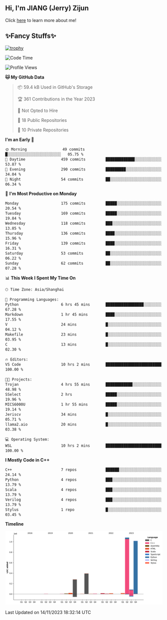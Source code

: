 ## Hi, I'm JIANG (Jerry) Zijun

Click [here](https://jzjerry.github.io/about/) to learn more about me!

## ✨Fancy Stuffs✨
[![trophy](https://github-profile-trophy.vercel.app/?username=jzjerry&theme=onedark)](https://github.com/ryo-ma/github-profile-trophy)
<!--START_SECTION:waka-->
![Code Time](http://img.shields.io/badge/Code%20Time-103%20hrs%2055%20mins-blue)

![Profile Views](http://img.shields.io/badge/Profile%20Views-2-blue)

**🐱 My GitHub Data** 

> 📦 59.4 kB Used in GitHub's Storage 
 > 
> 🏆 361 Contributions in the Year 2023
 > 
> 🚫 Not Opted to Hire
 > 
> 📜 18 Public Repositories 
 > 
> 🔑 10 Private Repositories 
 > 
**I'm an Early 🐤** 

```text
🌞 Morning                49 commits          █░░░░░░░░░░░░░░░░░░░░░░░░   05.75 % 
🌆 Daytime                459 commits         █████████████░░░░░░░░░░░░   53.87 % 
🌃 Evening                290 commits         █████████░░░░░░░░░░░░░░░░   34.04 % 
🌙 Night                  54 commits          ██░░░░░░░░░░░░░░░░░░░░░░░   06.34 % 
```
📅 **I'm Most Productive on Monday** 

```text
Monday                   175 commits         █████░░░░░░░░░░░░░░░░░░░░   20.54 % 
Tuesday                  169 commits         █████░░░░░░░░░░░░░░░░░░░░   19.84 % 
Wednesday                118 commits         ███░░░░░░░░░░░░░░░░░░░░░░   13.85 % 
Thursday                 136 commits         ████░░░░░░░░░░░░░░░░░░░░░   15.96 % 
Friday                   139 commits         ████░░░░░░░░░░░░░░░░░░░░░   16.31 % 
Saturday                 53 commits          ██░░░░░░░░░░░░░░░░░░░░░░░   06.22 % 
Sunday                   62 commits          ██░░░░░░░░░░░░░░░░░░░░░░░   07.28 % 
```


📊 **This Week I Spent My Time On** 

```text
🕑︎ Time Zone: Asia/Shanghai

💬 Programming Languages: 
Python                   6 hrs 45 mins       █████████████████░░░░░░░░   67.28 % 
Markdown                 1 hr 45 mins        ████░░░░░░░░░░░░░░░░░░░░░   17.55 % 
V                        24 mins             █░░░░░░░░░░░░░░░░░░░░░░░░   04.12 % 
Makefile                 23 mins             █░░░░░░░░░░░░░░░░░░░░░░░░   03.95 % 
C                        13 mins             █░░░░░░░░░░░░░░░░░░░░░░░░   02.30 % 

🔥 Editors: 
VS Code                  10 hrs 2 mins       █████████████████████████   100.00 % 

🐱‍💻 Projects: 
Trojan                   4 hrs 55 mins       ████████████░░░░░░░░░░░░░   48.98 % 
SSelect                  2 hrs               █████░░░░░░░░░░░░░░░░░░░░   19.96 % 
MICS6000U                1 hr 55 mins        █████░░░░░░░░░░░░░░░░░░░░   19.14 % 
Jeriscv                  34 mins             █░░░░░░░░░░░░░░░░░░░░░░░░   05.71 % 
llama2.aio               20 mins             █░░░░░░░░░░░░░░░░░░░░░░░░   03.38 % 

💻 Operating System: 
WSL                      10 hrs 2 mins       █████████████████████████   100.00 % 
```

**I Mostly Code in C++** 

```text
C++                      7 repos             ██████░░░░░░░░░░░░░░░░░░░   24.14 % 
Python                   4 repos             ███░░░░░░░░░░░░░░░░░░░░░░   13.79 % 
Scala                    4 repos             ███░░░░░░░░░░░░░░░░░░░░░░   13.79 % 
Verilog                  4 repos             ███░░░░░░░░░░░░░░░░░░░░░░   13.79 % 
Stylus                   1 repo              █░░░░░░░░░░░░░░░░░░░░░░░░   03.45 % 
```



**Timeline**

![Lines of Code chart](https://raw.githubusercontent.com/Jzjerry/Jzjerry/main/assets/bar_graph.png)


 Last Updated on 14/11/2023 18:32:14 UTC
<!--END_SECTION:waka-->
